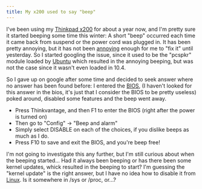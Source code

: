 ```yaml
---
title: My x200 used to say "beep"
---
```


I've been using my [Thinkpad
x200](http://www.google.com/search?q=thinkpad+x200) for about a year
now, and I'm pretty sure it started beeping some time this winter: A
short "beep" occurred each time it came back from suspend or the power
cord was plugged in. It has been pretty annoying, but it has not been
[annoying](http://www.google.com/images?q=annoying) enough for me to
"fix it" until yesterday. So I started googling the issue, since it used
to be the "pcspkr" module loaded by [Ubuntu](http://ubuntu.com) which
resulted in the annoying beeping, but was not the case since it wasn't
even loaded in 10.4.

So I gave up on google after some time and decided to seek answer where
no answer has been found before: I entered the
[BIOS](http://en.wikipedia.org/wiki/BIOS), (I haven't looked for this
answer in the bios, it's just that I consider the BIOS to be pretty
useless) poked around, disabled some features and the beep went away.

-   Press Thinkvantage, and then F1 to enter the BIOS (right after the
    power is turned on)
-   Then go to "Config" -\> "Beep and alarm"
-   Simply select DISABLE on each of the choices, if you dislike beeps
    as much as I do.
-   Press F10 to save and exit the BIOS, and you're beep free!

I'm not going to investigate this any further, but I'm still curious
about when the beeping started... Had it always been beeping or has
there been some kernel updates, whick resulted in the beeping to start?
I'm guessing the "kernel update" is the right answer, but I have no idea
how to disable it from [Linux](http://www.linux.org/). Is it somewhere
in /sys or /proc, or...?
